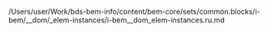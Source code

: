 /Users/user/Work/bds-bem-info/content/bem-core/sets/common.blocks/i-bem/__dom/_elem-instances/i-bem__dom_elem-instances.ru.md